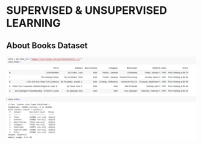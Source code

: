 # SUPERVISED & UNSUPERVISED LEARNING
## About Books Dataset
![alt text](<Ekran görüntüsü 2024-09-19 212109.png>)